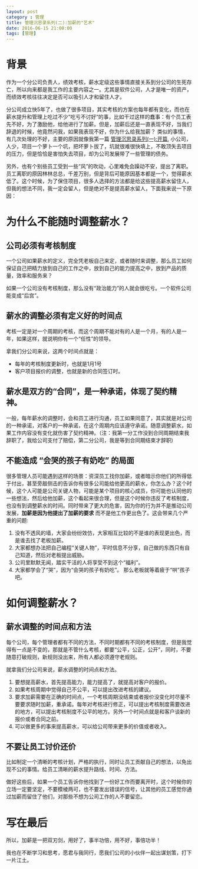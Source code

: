 ```yaml
---
layout: post
category : 管理
title: 管理沉思录系列(二):加薪的"艺术"
date: 2016-06-15 21:00:00
tags: [管理]
---
```




# 背景

作为一个分公司负责人，绩效考核，薪水定级这些事情直接关系到分公司的生死存亡，所以向来都是我工作的主要内容之一。尤其是软件公司，人才是唯一的资产，而绩效考核往往决定是否可以吸引人才和留住人才。

分公司成立快5年了，也做了很多项目，其实考核的方案也每年都有变化，而也在薪水提升和管理上吃过不少“吃亏不讨好“的事，比如干过这样的蠢事：有个员工表先不好，为了激励他，给他进行了加薪。但是，加薪后还是一直表现不好，当我们辞退的时候，他竟然问我，如果我表现不好，你为什么给我加薪？ 类似的事情，有几次处理的不好，主要的原因就像我第一篇 [管理沉思录系列(一):开篇](http://deshui.wang/%E7%AE%A1%E7%90%86/2016/07/14/management-thinking-introduction), 小公司，人少，项目一个萝卜一个坑，把坏萝卜拔了，坑就很难很快填上，不敢顶失去项目的压力，但是恰恰是害怕失去项目，却为公司发展带了一些管理的债务。

另外，也有个别些员工受到一些“风”的吹动，心里难免会躁动不安，提出了离职。员工离职的原因林林总总，千差万别，但是背后可能原因基本都是一个，觉得薪水低了。这个时候，为了保住项目，很多人选择的方法都是给这些提高薪水留住人，但我的想法不同，我一定会留人，但是绝对不是提高薪水留人，下面我来说一下原因：

# 为什么不能随时调整薪水？

## 公司必须有考核制度

一个公司如果薪水的定义，完全凭老板自己来定，或者随时来调整，那么员工如何保证自己把精力放到自己的工作之中，放到自己的能力提高之中，放到产品的质量，效率和服务来？ 

如果一个公司没有考核制度，那么没有“政治能力”的人就会很吃亏。一个软件公司能变成“后宫”。

## 薪水的调整必须有定义好的时间点

考核一定是对一个周期的考核，而这个周期不能对有的人是一个月，有的人是一年，如果这样，就说明你有一个“任性”的领导。

拿我们分公司来说，这两个时间点就是：

* 每年的考核制度更新时，也就是1月1号
* 客户项目报价的调整，也就是新的合同签订时。

## 薪水是双方的“合同”，是一种承诺，体现了契约精神。

一般，每年薪水的调整时，会和员工进行沟通，员工如果同意了，其实就是对公司的一种承诺，对客户的一种承诺，在这个周期内应该遵守承诺。随意调整薪水，如果工作内容没有变化就伤害了契约精神。（注：我第一分工作没到合同周期结束我辞职了，我给公司支付了赔偿，第二分公司，我是等到合同期结束才辞职)

## 不能造成 “会哭的孩子有奶吃” 的局面

很多管理人员可能遇到这样的场景：资深员工找你加薪，或者暗示你他们的所得低于付出，甚至旁敲侧击的告诉你有很多公司能给他更高的薪水，你怎么办？这个时候，这个人可能是公司关键人物，可能是某个项目的核心成员，你可能也认同他的一些想法，然后给他加薪，这个看起来很合理，但是这个时候你违反了考核制度，也没有到调整薪水的时间。同时带来了更大的危害，因为你的行为并不是推动公司发展，**加薪是因为他提出了加薪的要求** 而不是他工作更出色了。这会带来几个严重的问题:

1. 没有不透风的墙，大家会纷纷效仿，大家相互比较的不是谁的表现更出色，而是谁去找了老板加薪。
2. 大家都想办法把自己编程“关键人物”，平时信息不分享，自己做的东西只有自己知道，然后对老板提出威胁。
3. 公司里默默无闻，踏实干活的人将享受不到这个“福利”。
4. 大家都学会了“哭”，因为“会哭的孩子有奶吃”。 那么老板就等着疲于“哄”孩子吧。

# 如何调整薪水？

## 薪水调整的时间点和方法

每个公司，每个管理者都有不同的方法，不同时期都有不同的考核制度，但是我觉得有一点是不变的，那就是不管什么考核，都要“公平，公正，公开”，同时，不要随意打破规则，新规则没出来，所有人都必须遵守老规则。

就拿我们分公司来说，薪水调整的时间点和方法。

1. 要想提高薪水，首先提高能力，能力提高了，就提高对客户的报价。
2. 如果考核周期中觉得自己不公平，可以提出改进考核的建议。
3. 要求加薪需要在正确的时间点，一个考核周期没结束或者报价没变化时尽量不要要求随时加薪，重承诺。每年对考核进行修正，可以提出考核制度需要改进的地方，可以提出考核制度不公平的地方。另外一个时间点就是和客户谈新的报价或者合同之前。
4. 可以做更多的事来提高薪水，可以给公司带来更多的价值或者收入。

## 不要让员工讨价还价

比如制定一个清晰的考核计划，严格的执行，同时让员工贡献自己的想法，以免出现不公的事情。给员工清晰的薪水提升路线、时间、方法。

做好这些后，如果一个员工告诉你他找到了一份好工作而要离开时，这个时候你的立场一定要坚定，不要模棱两可，也不要发出错误的信号，让其他的员工感觉你通过加薪而留住了他们，对那些不想为公司工作的人不要留恋。

# 写在最后

所以，加薪是一把双刃剑，用好了，事半功倍，用不好，事倍功半！

我也在不断学习和思考，愿君与我同行，愿我们公司的小伙伴一起出谋划策，打下一片江土。








